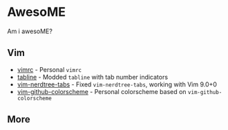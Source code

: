 # AwesoME

Am i awesoME?

## Vim

* [vimrc](https://github.com/yfiua/vimrc) - Personal ```vimrc```
* [tabline](https://github.com/yfiua/tabline.vim) - Modded ```tabline``` with tab number indicators
* [vim-nerdtree-tabs](https://github.com/yfiua/vim-nerdtree-tabs) - Fixed ```vim-nerdtree-tabs```, working with Vim 9.0+0
* [vim-github-colorscheme](https://github.com/yfiua/vim-github-colorscheme) - Personal colorscheme based on ```vim-github-colorscheme```

## More

<!--
**yfiua/yfiua** is a ✨ _special_ ✨ repository because its `README.md` (this file) appears on your GitHub profile.

Here are some ideas to get you started:

- 🔭 I’m currently working on ...
- 🌱 I’m currently learning ...
- 👯 I’m looking to collaborate on ...
- 🤔 I’m looking for help with ...
- 💬 Ask me about ...
- 📫 How to reach me: ...
- 😄 Pronouns: ...
- ⚡ Fun fact: ...
-->
